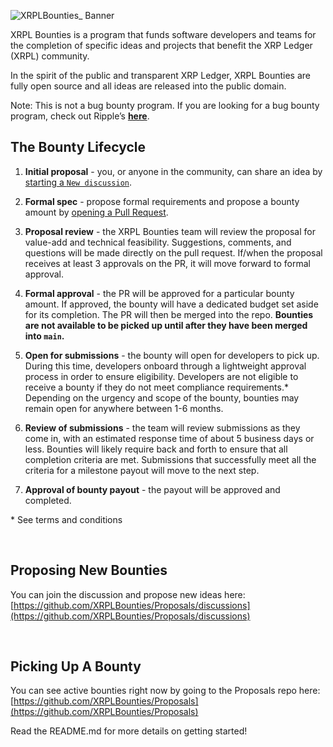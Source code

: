 ![XRPLBounties_ Banner](https://user-images.githubusercontent.com/81505/187058580-15bde16a-18b8-47b4-940f-80401564a99c.png)

XRPL Bounties is a program that funds software developers and teams for the completion of specific ideas and projects that benefit the XRP Ledger (XRPL) community. 

In the spirit of the public and transparent XRP Ledger, XRPL Bounties are fully open source and all ideas are released into the public domain.

Note: This is not a bug bounty program. If you are looking for a bug bounty program, check out Ripple’s **[here](https://ripple.com/legal/bug-bounty/)**.


## The Bounty Lifecycle

1. **Initial proposal** - you, or anyone in the community, can share an idea by [starting a `New discussion`](https://github.com/XRPLBounties/Proposals/discussions).

2. **Formal spec** - propose formal requirements and propose a bounty amount by [opening a Pull Request](https://github.com/XRPLBounties/Bounties/pulls).

3. **Proposal review** - the XRPL Bounties team will review the proposal for value-add and technical feasibility. Suggestions, comments, and questions will be made directly on the pull request. If/when the proposal receives at least 3 approvals on the PR, it will move forward to formal approval.

4. **Formal approval** - the PR will be approved for a particular bounty amount. If approved, the bounty will have a dedicated budget set aside for its completion. The PR will then be merged into the repo. **Bounties are not available to be picked up until after they have been merged into `main`.**

5. **Open for submissions** - the bounty will open for developers to pick up. During this time, developers onboard through a lightweight approval process in order to ensure eligibility. Developers are not eligible to receive a bounty if they do not meet compliance requirements.\* Depending on the urgency and scope of the bounty, bounties may remain open for anywhere between 1-6 months.

6. **Review of submissions** - the team will review submissions as they come in, with an estimated response time of about 5 business days or less. Bounties will likely require back and forth to ensure that all completion criteria are met. Submissions that successfully meet all the criteria for a milestone payout will move to the next step.

7. **Approval of bounty payout** - the payout will be approved and completed.

\* See terms and conditions


<br> 

## Proposing New Bounties
You can join the discussion and propose new ideas here: <br>
[https://github.com/XRPLBounties/Proposals/discussions](https://github.com/XRPLBounties/Proposals/discussions)

<br>

## Picking Up A Bounty
You can see active bounties right now by going to the Proposals repo here: <br>
[https://github.com/XRPLBounties/Proposals](https://github.com/XRPLBounties/Proposals)

Read the README.md for more details on getting started!
